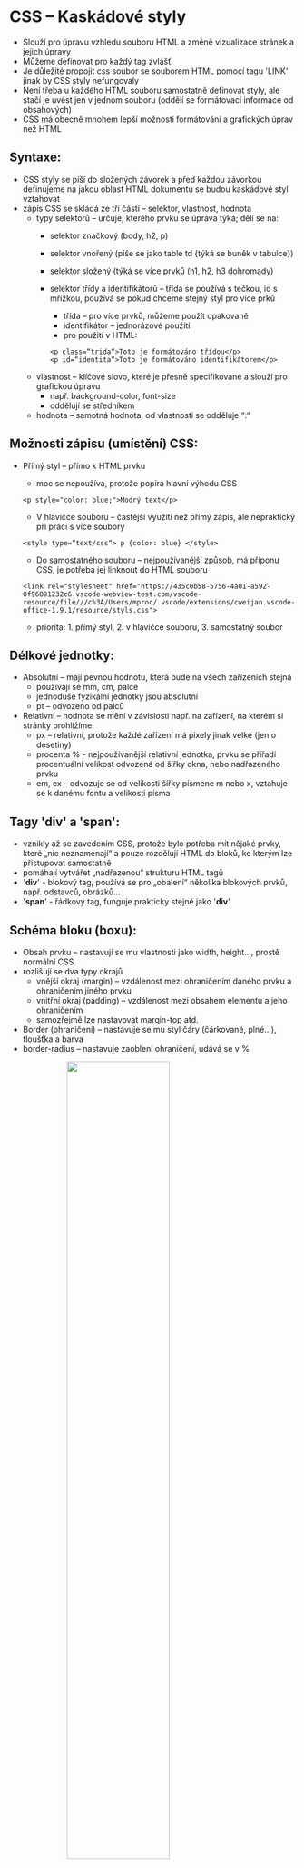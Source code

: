 # CSS – Kaskádové styly

- Slouží pro úpravu vzhledu souboru HTML a změně vizualizace stránek a jejich úpravy
- Můžeme definovat pro každý tag zvlášť
- Je důležité propojit css soubor se souborem HTML pomocí tagu 'LINK' jinak by CSS styly nefungovaly
- Není třeba u každého HTML souboru samostatně definovat styly, ale stačí je uvést jen v jednom souboru (oddělí se formátovací informace od obsahových)
- CSS má obecně mnohem lepší možnosti formátování a grafických úprav než HTML

## Syntaxe:

- CSS styly se píší do složených závorek a před každou závorkou definujeme na jakou oblast HTML dokumentu se budou kaskádové styl vztahovat
- zápis CSS se skládá ze tří částí – selektor, vlastnost, hodnota
    - typy selektorů – určuje, kterého prvku se úprava týká; dělí se na:
        - selektor značkový (body, h2, p)
        - selektor vnořený (píše se jako table td {týká se buněk v tabulce})
        - selektor složený (týká se více prvků (h1, h2, h3 dohromady)
        - selektor třídy a identifikátorů – třída se používá s tečkou, id s mřížkou, používá se pokud chceme stejný styl pro více prků
            - třída – pro více prvků, můžeme použít opakovaně
            - identifikátor – jednorázové použití
            - pro použití v HTML: 
            
            ```html:5
            <p class=“trida“>Toto je formátováno třídou</p>
            <p id=“identita“>Toto je formátováno identifikátorem</p>
            ```
    - vlastnost – klíčové slovo, které je přesně specifikované a slouží pro grafickou úpravu
        - např. background-color, font-size
        - oddělují se středníkem
    - hodnota – samotná hodnota, od vlastnosti se odděluje “:“

## Možnosti zápisu (umístění) CSS:

- Přímý styl – přímo k HTML prvku
    - moc se nepoužívá, protože popírá hlavní výhodu CSS
    
    ```html:5
    <p style="color: blue;">Modrý text</p>
    ```
    
    - V hlavičce souboru – častější využití než přímý zápis, ale nepraktický při práci s více soubory
    
    ```html:5
    <style type=“text/css“> p {color: blue} </style>
    ```
    
    - Do samostatného souboru – nejpoužívanější způsob, má příponu CSS, je potřeba jej linknout do HTML souboru
    
    ```html:5
    <link rel="stylesheet" href="https://435c0b58-5756-4a01-a592-0f96891232c6.vscode-webview-test.com/vscode-resource/file///c%3A/Users/mproc/.vscode/extensions/cweijan.vscode-office-1.9.1/resource/styls.css">
    ```
    
    - priorita: 1. přímý styl, 2. v hlavičce souboru, 3. samostatný soubor


## Délkové jednotky:

- Absolutní – mají pevnou hodnotu, která bude na všech zařízeních stejná
    - používají se mm, cm, palce
    - jednoduše fyzikální jednotky jsou absolutní
    - pt – odvozeno od palců
- Relativní – hodnota se mění v závislosti např. na zařízení, na kterém si stránky prohlížíme
    - px – relativní, protože každé zařízení má pixely jinak velké (jen o desetiny)
    - procenta % - nejpoužívanější relativní jednotka, prvku se přiřadí procentuální velikost odvozená od šířky okna, nebo nadřazeného prvku
    - em, ex – odvozuje se od velikosti šířky písmene m nebo x, vztahuje se k danému fontu a velikosti písma


## Tagy '__div__' a '__span__':

- vznikly až se zavedením CSS, protože bylo potřeba mít nějaké prvky, které „nic neznamenají“ a pouze rozdělují HTML do bloků, ke kterým lze přistupovat samostatně
- pomáhají vytvářet „nadřazenou“ strukturu HTML tagů
- '__div__' - blokový tag, používá se pro „obalení“ několika blokových prvků, např. odstavců, obrázků...
- '__span__' - řádkový tag, funguje prakticky stejně jako '__div__'


## Schéma bloku (boxu):

- Obsah prvku – nastavují se mu vlastnosti jako width, height..., prostě normální CSS
- rozlišují se dva typy okrajů
    - vnější okraj (margin) – vzdálenost mezi ohraničením daného prvku a ohraničením jiného prvku
    - vnitřní okraj (padding) – vzdálenost mezi obsahem elementu a jeho ohraničením
    - samozřejmě lze nastavovat margin-top atd.
- Border (ohraničení) – nastavuje se mu styl čáry (čárkované, plné...), tloušťka a barva
- border-radius – nastavuje zaoblení ohraničení, udává se v %

<img src="images/21WEB.png" style="display: block; margin-right:auto; margin-left:auto; margin-bottom:50px ;width: 60%; height: auto;">

## Nějaký ty základní styly, ale Stejsky se na to asi ptát nebude (spíš taková záchrana):

## Definice barev:

- pomocí anglického názvu barvy, např. red, green...
    - moc se nevyužívá, protože nemáme moc široký výběr
- pomocí hexadecimálního zápisu, např. #1f254a
    - nejpoužívanější, nepřehlednější
- pomocí decimálního nápisu, např. rgb(220, 20, 15)
    - také se používá, ale ne tak moc jako hexa

## Písmo:

- vše co se týká písma začíná prefixem font – tím se dá také zapsat vše níže zmíněné, je ale potřeba dodržet přesné pořadí, jak je uvedeno odshora dolů
- font-style – normal/italic = nastavuje kurzívu
- font-weight – nahrazuje '__strong__' nebo '__b__'; tučné písmo
- font-size – velikost písma, uvádí se v pixelech (px), textových bodech (pt), nebo v %
- font-family – typ písma (Arial, Verdana, Calibri…)

## Text:

- text-align – zarovnání všech blokových prvků – left, right, center, justify (do bloku)
- line-height – nastaví výšku řádku (řádkování), uvádí se des. číslem, procenty, nebo px/pt
- text-decoration – efekty písma (underline: podtržení, overline: nadtržení, line-through: přeškrtnutí)

## Obtékání:

- používá se float
- nastaví se vybranému HTML prvku, ten ale musí mít nastavenou width
- používají se dvě hodnoty – left a right, záleží z které strany chceme prvek „obtéct“
- pro ukončení je potřeba použít clear – ten se nastaví poslednímu prvku a tím se odtékání ukončí

## Nastavení pozadí:

- na pozadí se dá vložit obrázek; background-image: url(´img/obrazek.jpg´)
- background-size – roztažení nebo smrsknutí obrázku na pozadí
    - několik hodnot:
        - auto – výchozí hodnota, neupravený obrázek
        - 100% - obrázek se na pozadí zmenší/zvětší tak, aby se na šířku vešel jednou (výška se přizpůsobí, obrázek se nebude deformovat)
        - 100% 100% - obrázek se na pozadí zmenší/zvětší tak, aby se na šířku i výšku vešel jednou (obrázek se deformuje)
        - contain – obrázek se delší stranou přizpůsobí prvku, nedeformuje se
        - cover – obrázek se kratší stranou přizpůsobí prvku, nedeformuje se